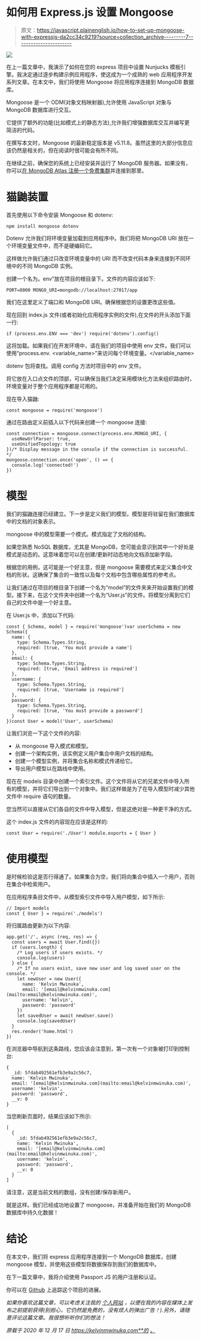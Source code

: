 # 如何用 Express.js 设置 Mongoose

> 原文：<https://javascript.plainenglish.io/how-to-set-up-mongoose-with-expressjs-da2cc34c9219?source=collection_archive---------7----------------------->

![](img/9851619ae2d4a3ab11a0761b028343c9.png)

在上一篇文章中，我演示了如何在您的 express 项目中设置 Nunjucks 模板引擎。我决定通过逐步构建示例应用程序，使这成为一个成熟的 web 应用程序开发系列文章。在本文中，我们将使用 Mongoose 将应用程序连接到 MongoDB 数据库。

Mongoose 是一个 ODM(对象文档映射器),允许使用 JavaScript 对象与 MongoDB 数据库进行交互。

它提供了额外的功能(比如模式上的静态方法),允许我们增强数据库交互并编写更简洁的代码。

在撰写本文时，Mongoose 的最新稳定版本是 v5.11.8。虽然这里的大部分信息应该仍然是相关的，但在阅读时很可能会有所不同。

在继续之前，确保您的系统上已经安装并运行了 MongoDB 服务器。如果没有，你可以[在 MongoDB Atlas 注册一个免费集群](https://www.mongodb.com/cloud/atlas)并连接到那里。

# 猫鼬装置

首先使用以下命令安装 Mongoose 和 dotenv:

```
npm install mongoose dotenv
```

Dotenv 允许我们将环境变量加载到应用程序中。我们将把 MongoDB URI 放在一个环境变量文件中，而不是硬编码它。

这样做允许我们通过只改变环境变量中的 URI 而不改变代码本身来连接到不同环境中的不同 MongoDB 实例。

创建一个名为。env”放在项目的根目录下。文件的内容应该如下:

```
PORT=8000 MONGO_URI=mongodb://localhost:27017/app
```

我们在这里定义了端口和 MongoDB URI。确保根据您的设置更改这些值。

现在回到 index.js 文件(或者初始化应用程序实例的文件),在文件的开头添加下面一行:

```
if (process.env.ENV === 'dev') require('dotenv').config()
```

这将加载。如果我们在开发环境中，请在我们的项目中使用 env 文件。我们可以使用“process.env. <variable_name>”来访问每个环境变量。</variable_name>

dotenv 包将查找。调用 config 方法时项目中的 env 文件。

将它放在入口点文件的顶部，可以确保当我们决定采用模块化方法来组织路由时，环境变量对于整个应用程序都是可用的。

现在导入猫鼬:

```
const mongoose = require('mongoose')
```

通过在路由定义前插入以下代码来创建一个 mongoose 连接:

```
const connection = mongoose.connect(process.env.MONGO_URI, {
  useNewUrlParser: true,
  useUnifiedTopology: true
})/* Display message in the console if the connection is successful. */
mongoose.connection.once('open', () => {
  console.log('connected!')
})
```

# 模型

我们的猫鼬连接已经建立。下一步是定义我们的模型。模型是将驻留在我们数据库中的文档的对象表示。

mongoose 中的模型需要一个模式。模式指定了文档的结构。

如果您熟悉 NoSQL 数据库，尤其是 MongoDB，您可能会意识到其中一个好处是模式是动态的。这意味着您可以在创建/更新时动态地向文档添加新字段。

根据您的用例，这可能是一个好主意，但是 mongoose 需要模式来定义集合中文档的形状。这确保了集合的一致性以及每个文档中包含哪些属性的参考点。

让我们通过在项目的根目录下创建一个名为“model”的文件夹来开始设置我们的模型。接下来，在这个文件夹中创建一个名为“User.js”的文件。将模型分离到它们自己的文件中是一个好主意。

在 User.js 中，添加以下代码:

```
const { Schema, model } = require('mongoose')var userSchema = new Schema({
  name: {
    type: Schema.Types.String,
    required: [true, 'You must provide a name']
  },
  email: {
    type: Schema.Types.String,
    required: [true, 'Email address is required']
  },
  username: {
    type: Schema.Types.String,
    required: [true, 'Username is required']
  },
  password: {
    type: Schema.Types.String,
    required: [true, 'You must provide a password']
  }
})const User = model('User', userSchema)
```

让我们浏览一下这个文件的内容:

*   从 mongoose 导入模式和模型。
*   创建一个架构实例，该实例定义用户集合中用户文档的结构。
*   创建一个模型实例，并将集合名称和模式传递给它。
*   导出用户模型以在路线中使用。

现在在 models 目录中创建一个索引文件。这个文件将从它的兄弟文件中导入所有的模型，并将它们导出到一个对象中。我们这样做是为了在导入模型时减少其他文件中 require 语句的数量。

您当然可以直接从它们各自的文件中导入模型，但是这绝对是一种更干净的方式。

这个 index.js 文件的内容现在应该是这样的:

```
const User = require('./User') module.exports = { User }
```

# 使用模型

是时候检验这是否行得通了。如果集合为空，我们将向集合中插入一个用户，否则在集合中检索用户。

在应用程序条目文件中，从模型索引文件中导入用户模型，如下所示:

```
// Import models 
const { User } = require('./models')
```

将归属路由更新为以下内容:

```
app.get('/', async (req, res) => {
  const users = await User.find({})
  if (users.length) {
    /* Log users if users exists. */
    console.log(users)
  } else {
    /* If no users exist, save new user and log saved user on the console. */
    let newUser = new User({
      name: 'Kelvin Mwinuka',
      email: '[email@kelvinmwinuka.com](mailto:email@kelvinmwinuka.com)',
      username: 'kelvin',
      password: 'password'
    })
    let savedUser = await newUser.save()
    console.log(savedUser)
  }
  res.render('home.html')
})
```

在浏览器中导航到这条路线，您应该会注意到，第一次有一个对象被打印到控制台:

```
{
  _id: 5fdab492561efb3e9a2c56c7,
  name: 'Kelvin Mwinuka',
  email: '[email@kelvinmwinuka.com](mailto:email@kelvinmwinuka.com)',
  username: 'kelvin',
  password: 'password',
  __v: 0
}
```

当您刷新页面时，结果应该如下所示:

```
[
  {
    _id: 5fdab492561efb3e9a2c56c7,
    name: 'Kelvin Mwinuka',
    email: '[email@kelvinmwinuka.com](mailto:email@kelvinmwinuka.com)',
    username: 'kelvin',
    password: 'password',
    __v: 0
  }
]
```

请注意，这是当前文档的数组，没有创建/保存新用户。

就是这样。我们已经成功地设置了 mongoose，并准备开始在我们的 MongoDB 数据库中持久化数据！

# 结论

在本文中，我们将 express 应用程序连接到一个 MongoDB 数据库，创建 mongoose 模型，并使用这些模型将数据保存到我们的数据库中。

在下一篇文章中，我将介绍使用 Passport JS 的用户注册和认证。

你可以在 [Github](https://github.com/kelvinmwinuka/express-tutorial) 上追踪这个项目的进展。

*如果你喜欢这篇文章，可以考虑关注我的* [*个人网站*](https://kelvinmwinuka.com/) *，以便在我的内容在媒体上发布之前提前获得(别担心，它仍然是免费的，没有烦人的弹出广告！).另外，请随意评论这篇文章。我很想听听你们的想法！*

*原载于 2020 年 12 月 17 日 https://kelvinmwinuka.com**的* [*。*](https://kelvinmwinuka.com/how-to-set-up-mongoose-with-expressjs/)